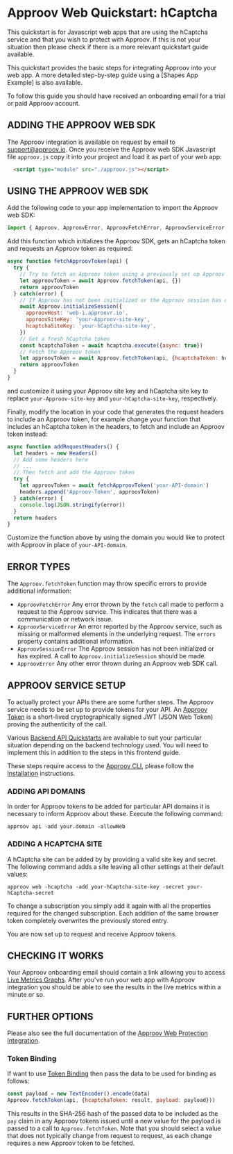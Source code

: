 # Approov Web Quickstart: hCaptcha

This quickstart is for Javascript web apps that are using the hCaptcha service and that you wish to protect with Approov. If this is not your situation then please check if there is a more relevant quickstart guide available.

This quickstart provides the basic steps for integrating Approov into your web app. A more detailed step-by-step guide using a [Shapes App Example] is also available.

To follow this guide you should have received an onboarding email for a trial or paid Approov account.

## ADDING THE APPROOV WEB SDK

The Approov integration is available on request by email to support@approov.io. Once you receive the Approov web SDK Javascript file `approov.js` copy it into your project and load it as part of your web app:

```html
  <script type="module" src="./approov.js"></script>
```

## USING THE APPROOV WEB SDK

Add the following code to your app implementation to import the Approov web SDK:

```js
import { Approov, ApproovError, ApproovFetchError, ApproovServiceError, ApproovSessionError } from "./approov.js"
```

Add this function which initializes the Approov SDK, gets an hCaptcha token and requests an Approov token as required:

```js
async function fetchApproovToken(api) {
  try {
    // Try to fetch an Approov token using a previously set up Approov session and hCaptcha token
    let approovToken = await Approov.fetchToken(api, {})
    return approovToken
  } catch(error) {
    // If Approov has not been initialized or the Approov session has expired, initialize and start a new one
    await Approov.initializeSession({
      approovHost: 'web-1.approovr.io',
      approovSiteKey: 'your-Approov-site-key',
      hcaptchaSiteKey: 'your-hCaptcha-site-key',
    })
    // Get a fresh hCaptcha token
    const hcaptchaToken = await hcaptcha.execute({async: true})
    // Fetch the Approov token
    let approovToken = await Approov.fetchToken(api, {hcaptchaToken: hcaptchaToken})
    return approovToken
  }
}
```

and customize it using your Approov site key and hCaptcha site key to replace `your-Approov-site-key` and `your-hCaptcha-site-key`, respectively.

Finally, modify the location in your code that generates the request headers to include an Approov token, for example change your function that includes an hCaptcha token in the headers, to fetch and include an Approov token instead:

```js
async function addRequestHeaders() {
  let headers = new Headers()
  // Add some headers here
  // ...
  // Then fetch and add the Approov token
  try {
    let approovToken = await fetchApproovToken('your-API-domain')
    headers.append('Approov-Token', approovToken)
  } catch(error) {
    console.log(JSON.stringify(error))
  }
  return headers
}
```

Customize the function above by using the domain you would like to protect with Approov in place of `your-API-domain`.

## ERROR TYPES

The `Approov.fetchToken` function may throw specific errors to provide additional information:

* `ApproovFetchError` Any error thrown by the `fetch` call made to perform a request to the Approov service. This
    indicates that there was a communication or network issue.
* `ApproovServiceError` An error reported by the Approov service, such as missing or malformed elements in the underlying
    request. The `errors` property contains additional information.
* `ApproovSessionError` The Approov session has not been initialized or has expired. A call to `Approov.initializeSession`
    should be made.
* `ApproovError` Any other error thrown during an Approov web SDK call.

## APPROOV SERVICE SETUP

To actually protect your APIs there are some further steps. The Approov service needs to be set up to provide tokens for your API. An [Approov Token](https://approov.io/docs/latest/approov-usage-documentation/#approov-tokens) is a short-lived cryptographically signed JWT (JSON Web Token) proving the authenticity of the call.

Various [Backend API Quickstarts](https://approov.io/resource/quickstarts/#backend-api-quickstarts) are available to suit your particular situation depending on the backend technology used. You will need to implement this in addition to the steps in this frontend guide.

These steps require access to the [Approov CLI](https://approov.io/docs/latest/approov-cli-tool-reference/), please follow the [Installation](https://approov.io/docs/latest/approov-installation/) instructions.

### ADDING API DOMAINS

In order for Approov tokens to be added for particular API domains it is necessary to inform Approov about these. Execute the following command:

```
approov api -add your.domain -allowWeb
```

### ADDING A HCAPTCHA SITE

A hCaptcha site can be added by by providing a valid site key and secret. The following command adds a site leaving all other settings at their default values:

```
approov web -hcaptcha -add your-hCaptcha-site-key -secret your-hCaptcha-secret
```

To change a subscription you simply add it again with all the properties required for the changed subscription. Each addition of the same browser token completely overwrites the previously stored entry.

You are now set up to request and receive Approov tokens.

## CHECKING IT WORKS

Your Approov onboarding email should contain a link allowing you to access [Live Metrics Graphs](https://approov.io/docs/latest/approov-usage-documentation/#metrics-graphs). After you've run your web app with Approov integration you should be able to see the results in the live metrics within a minute or so.

## FURTHER OPTIONS

Please also see the full documentation of the [Approov Web Protection Integration](https://approov.io/docs/latest/approov-web-protection-integration/).

### Token Binding

If want to use [Token Binding](https://approov.io/docs/latest/approov-web-protection-integration/#web-protection-token-binding) then pass the data to be used for binding as follows:

```js
const payload = new TextEncoder().encode(data)
Approov.fetchToken(api, {hcaptchaToken: result, payload: payload}))
```

This results in the SHA-256 hash of the passed data to be included as the `pay` claim in any Approov tokens issued until a new value for the payload is passed to a call to `Approov.fetchToken`. Note that you should select a value that does not typically change from request to request, as each change requires a new Approov token to be fetched.
